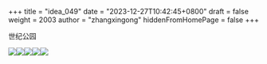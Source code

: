 +++
title = "idea_049"
date = "2023-12-27T10:42:45+0800"
draft = false
weight = 2003
author = "zhangxingong"
hiddenFromHomePage = false
+++

世纪公园

![](https://zhangxingong.fun/photo/2023-12-24%20%E4%B8%96%E7%BA%AA0.jpg)![](https://zhangxingong.fun/photo/2023-12-24%20%E4%B8%96%E7%BA%AA1.jpg)![](https://zhangxingong.fun/photo/2023-12-24%20%E4%B8%96%E7%BA%AA2.jpg)![](https://zhangxingong.fun/photo/2023-12-12%20%E7%A7%8B%E5%8F%B60.jpg)![](https://zhangxingong.fun/photo/2023-12-12%20%E7%A7%8B%E5%8F%B62.jpg)
